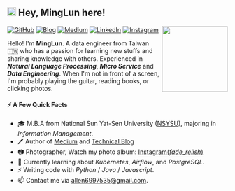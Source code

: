 <!--
- 🔭 I’m currently working on ...
- 🌱 I’m currently learning ...
- 👯 I’m looking to collaborate on ...
- 🤔 I’m looking for help with ...
- 💬 Ask me about ...
- 📫 How to reach me: ...
- 😄 Pronouns: ...
- ⚡ Fun fact: ...
-->

<h2>
  <img src="https://emojis.slackmojis.com/emojis/images/1577982316/7421/typingcat.gif?1577982316" width="20"/>
  Hey, MingLun here!
</h2>

<img align="right" src="https://emojis.slackmojis.com/emojis/images/1600706728/10521/meow_code.gif?1600706728" width="150" />

[![GitHub](https://img.shields.io/badge/github-%23121011.svg?style=for-the-badge&logo=github&logoColor=white)](https://github.com/MingLunWu)
[![Blog](https://img.shields.io/badge/Blogger-FF5722?style=for-the-badge&logo=blogger&logoColor=white)](https://minglunwu.github.io)
[![Medium](https://img.shields.io/badge/Medium-%23000000.svg?style=for-the-badge&logo=Medium&logoColor=white)](https://medium.com/@minglun-wu)
[![LinkedIn](https://img.shields.io/badge/linkedin-%230077B5.svg?style=for-the-badge&logo=linkedin&logoColor=white)](http://linkedin.com/in/ming-lun-wu-637020142/)
[![Instagram](https://img.shields.io/badge/Photo-%23E4405F.svg?style=for-the-badge&logo=Instagram&logoColor=white)](https://github.com/hsins.gpg)



Hello! I'm **MingLun**. A data engineer from Taiwan 🇹🇼 who has a passion for learning new stuffs and sharing knowledge with others. Experienced in _**Natural Language Processing**_, _**Micro Service**_ and _**Data Engineering**_. When I'm not in front of a screen, I'm probably playing the guitar, reading books, or clicking photos.


#### ⚡️ A Few Quick Facts

- 🎓 M.B.A from National Sun Yat-Sen University ([NSYSU](https://www.nsysu.edu.tw)), majoring in _Information Management_.
- 🖊️ Author of [Medium](https://medium.com/@minglun-wu) and [Technical Blog](https://minglunwu.github.io)
- 📷 Photographer, Watch my photo album: [Instagram(_fade_relish_)](https://www.instagram.com/fade_relish/) 
- 🌱 Currently learning about _Kubernetes_, _Airflow_, and _PostgreSQL_.
- ⚡ Writing code with _Python_ / _Java_ / _Javascript_.
- 📫 Contact me via [allen6997535@gmail.com](mailto:allen6997535@gmail.com).

<!--
- 🍻 Postgraduate student at 🇬🇧 [UofG](https://www.gla.ac.uk/), 1/2021 entry (_MSc in Computing Science_).
- 🎓 🇨🇳 [BIT](http://www.bit.edu.cn/) Alumni (_BSc in Computer Science_). Research assistant at _Data & AI security Lab_, 2020.6 - 2021.1.
- 👯 Building [Dev on Windows with WSL](https://dowww.spencerwoo.com/), [Substats](https://api.spencerwoo.com/substats/), [BIThesis](https://github.com/BITNP/BIThesis) and more.
- Support my work on [爱发电](https://afdian.net/@spencerwoo)!
- 🔭 Currently a research assistant at _Data & AI security Lab_, BIT.

#### ✒️ Recent Posts

| Blog | Today I Learned |
| :-- | :-- |
| `2019/05/31` [修復微軟更新後損毀的 Grub](https://hsins.me/blog/2019/05/30/rescue-and-reinstall-grub-after-updating-windows/) | `2019/05/31` TBD |
| `2019/05/27` [使用 clang-format 對程式碼進行排版](https://hsins.me/blog/2019/05/27/format-source-code-with-clang-format/) | `2019/05/31` TBD  |

<h6>† The cute cat working animation sourced from <a href="https://www.pizzacatparty.com/">The Pizzacat</a>.</h6>
-->
